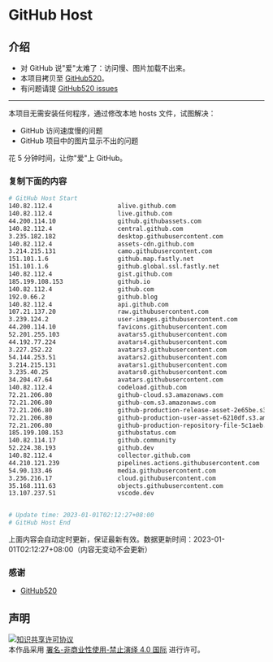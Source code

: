 # GitHub Host
## 介绍
- 对 GitHub 说"爱"太难了：访问慢、图片加载不出来。
- 本项目拷贝至 [GitHub520](https://github.com/521xueweihan/GitHub520)。
- 有问题请提 [GitHub520 issues](https://github.com/521xueweihan/GitHub520/issues/new)

---

本项目无需安装任何程序，通过修改本地 hosts 文件，试图解决：
- GitHub 访问速度慢的问题
- GitHub 项目中的图片显示不出的问题

花 5 分钟时间，让你"爱"上 GitHub。

### 复制下面的内容
```bash
# GitHub Host Start
140.82.112.4                  alive.github.com
140.82.112.4                  live.github.com
44.200.114.10                 github.githubassets.com
140.82.112.4                  central.github.com
3.235.182.182                 desktop.githubusercontent.com
140.82.112.4                  assets-cdn.github.com
3.214.215.131                 camo.githubusercontent.com
151.101.1.6                   github.map.fastly.net
151.101.1.6                   github.global.ssl.fastly.net
140.82.112.4                  gist.github.com
185.199.108.153               github.io
140.82.112.4                  github.com
192.0.66.2                    github.blog
140.82.112.4                  api.github.com
107.21.137.20                 raw.githubusercontent.com
3.239.124.2                   user-images.githubusercontent.com
44.200.114.10                 favicons.githubusercontent.com
52.201.255.103                avatars5.githubusercontent.com
44.192.77.224                 avatars4.githubusercontent.com
3.227.252.22                  avatars3.githubusercontent.com
54.144.253.51                 avatars2.githubusercontent.com
3.214.215.131                 avatars1.githubusercontent.com
3.235.40.25                   avatars0.githubusercontent.com
34.204.47.64                  avatars.githubusercontent.com
140.82.112.4                  codeload.github.com
72.21.206.80                  github-cloud.s3.amazonaws.com
72.21.206.80                  github-com.s3.amazonaws.com
72.21.206.80                  github-production-release-asset-2e65be.s3.amazonaws.com
72.21.206.80                  github-production-user-asset-6210df.s3.amazonaws.com
72.21.206.80                  github-production-repository-file-5c1aeb.s3.amazonaws.com
185.199.108.153               githubstatus.com
140.82.114.17                 github.community
52.224.38.193                 github.dev
140.82.112.4                  collector.github.com
44.210.121.239                pipelines.actions.githubusercontent.com
54.90.133.46                  media.githubusercontent.com
3.236.216.17                  cloud.githubusercontent.com
35.168.111.63                 objects.githubusercontent.com
13.107.237.51                 vscode.dev


# Update time: 2023-01-01T02:12:27+08:00
# GitHub Host End

```
上面内容会自动定时更新，保证最新有效。数据更新时间：2023-01-01T02:12:27+08:00（内容无变动不会更新）

### 感谢

- [GitHub520](https://github.com/521xueweihan/GitHub520)

## 声明
<a rel="license" href="https://creativecommons.org/licenses/by-nc-nd/4.0/deed.zh"><img alt="知识共享许可协议" style="border-width: 0" src="https://licensebuttons.net/l/by-nc-nd/4.0/88x31.png"></a><br>本作品采用 <a rel="license" href="https://creativecommons.org/licenses/by-nc-nd/4.0/deed.zh">署名-非商业性使用-禁止演绎 4.0 国际</a> 进行许可。